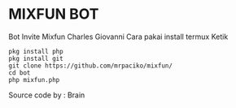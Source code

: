 # MIXFUN BOT
Bot Invite Mixfun Charles Giovanni
Cara pakai install termux Ketik

```
pkg install php
pkg install git
git clone https://github.com/mrpaciko/mixfun/
cd bot
php mixfun.php
```
Source code by : Brain
